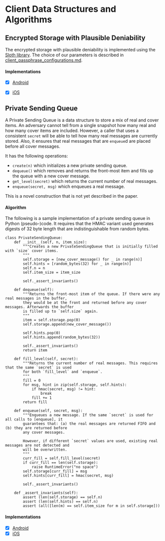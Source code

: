 # Client Data Structures and Algorithms

## Encrypted Storage with Plausible Deniability

The encrypted storage with plausible deniability is implemented using the [Sloth library](https://github.com/lambdapioneer/sloth).
The choice of our parameters is described in [client_passphrase_configurations.md](client_passphrase_configurations.md).

#### Implementations

- [x] [Android](../android/core/src/main/java/com/theguardian/coverdrop/core/encryptedstorage/EncryptedStorageImpl.kt)
- [x] [iOS](../ios/reference/CoverDropCore/Sources/CoverDropCore/Crypto/EncryptedStorage.swift)


## Private Sending Queue

A Private Sending Queue is a data structure to store a mix of real and cover items. An adversary
cannot tell from a single snapshot how many real and how many cover items are included. However,
a caller that uses a consistent `secret` will be able to tell how many real messages are
currently stored. Also, it ensures that real messages that are `enqueue`d are placed before all
cover messages.

It has the following operations:

- `create(n)` which initializes a new private sending queue.
- `dequeue()` which removes and returns the front-most item and fills up the queue with a new cover message.
- `get_level(secret)` which returns the current number of real messages.
- `enqueue(secret, msg)` which enqueues a real message.

This is a novel construction that is not yet described in the paper.

#### Algorithm

The following is a sample implementation of a private sending queue in Python (pseudo-)code.
It requires that the HMAC variant used generates digests of 32 byte length that are indistinguishable from random bytes.

```python3
class PrivateSendingQueue:
    def __init__(self, n, item_size):
        """Creates a new PrivateSendingQueue that is initially filled with `size` cover items.
        """
        self.storage = [new_cover_message() for _ in range(n)]
        self.hints = [random_bytes(32) for _ in range(n)]
        self.n = n
        self.item_size = item_size

        self._assert_invariants()

    def dequeue(self):
        """Returns the front-most item of the queue. If there were any real messages in the buffer,
        they would be at the front and returned before any cover messages. Afterwards the buffer
        is filled up to `self.size` again.
        """
        item = self.storage.pop(0)
        self.storage.append(new_cover_message())

        self.hints.pop(0)
        self.hints.append(random_bytes(32))

        self._assert_invariants()
        return item

    def fill_level(self, secret):
        """Returns the current number of real messages. This requires that the same `secret` is used
        for both `fill_level` and `enqueue`.
        """
        fill = 0
        for msg, hint in zip(self.storage, self.hints):
            if hmac(secret, msg) != hint:
                break
            fill += 1
        return fill

    def enqueue(self, secret, msg):
        """Enqueues a new message. If the same `secret` is used for all calls to [enqueue], it
        guarantees that: (a) the real messages are returned FIFO and (b) they are returned before
        any cover messages.

        However, if different `secret` values are used, existing real messages are not detected and
        will be overwritten.
        """
        curr_fill = self.fill_level(secret)
        if curr_fill == len(self.storage):
            raise RuntimeError("no space")
        self.storage[curr_fill] = msg
        self.hints[curr_fill] = hmac(secret, msg)

        self._assert_invariants()

    def _assert_invariants(self):
        assert (len(self.storage) == self.n)
        assert (len(self.hints) == self.n)
        assert (all([len(m) == self.item_size for m in self.storage]))
```

#### Implementations

- [x] [Android](../android/core/src/main/java/com/theguardian/coverdrop/core/crypto/PrivateSendingQueue.kt)
- [x] [iOS](../ios/reference/CoverDropCore/Sources/CoverDropCore/Crypto/PrivateSendingQueue/PrivateSendingQueue.swift)
